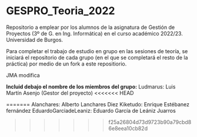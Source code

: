 # GESPRO_Teoria_2022
Repositorio a emplear por los alumnos de la asignatura de Gestión de Proyectos (3º de G. en Ing. Informática) en el curso académico 2022/23. Universidad de Burgos.

Para completar el trabajo de estudio en grupo en las sesiones de teoría, se iniciará el repositorio de cada grupo (en el que se completará el resto de la práctica) por medio de un fork a este repositiorio.


JMA modifica

**Incluid debajo el nombre de los miembros del grupo:**
Ludmarus: Luis Martín Asenjo (Gestor del proyecto)
<<<<<<< HEAD

=======
Alanchares: Alberto Lanchares Diez
Kiketudo: Enrique Estébanez fernández
EduardoGarciadeLeaniz: Eduardo García de Leániz Juarros
>>>>>>> f25a26804d73d9723b90a79cbd86e8eea10cb82d
